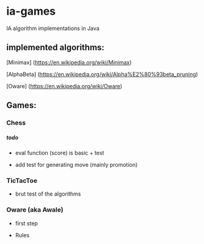 # ia-games

IA algorithm implementations in Java

## implemented algorithms:

[Minimax] (https://en.wikipedia.org/wiki/Minimax)

[AlphaBeta] (https://en.wikipedia.org/wiki/Alpha%E2%80%93beta_pruning)

[Oware]  (https://en.wikipedia.org/wiki/Oware)

## Games:

### Chess

##### todo

- eval function (score) is basic + test

- add test for generating move (mainly promotion)

### TicTacToe

- brut test of the algorithms

### Oware (aka Awale)

- first step

- Rules


